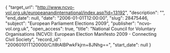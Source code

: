 {
  "target_url": "http://www.ncvo-vol.org.uk/europeanandinternational/index.asp?id=13192", 
  "description": "", 
  "end_date": null, 
  "date": "2006-01-01T12:00:00", 
  "slug": 28475446, 
  "subject": "European Parliament Elections 2009", 
  "publisher": "ncvo-vol.org.uk", 
  "open_access": true, 
  "title": "National Council for Voluntary Organisations (NCVO): European Election Manifesto 2009 - Connecting Civil Society", 
  "record_id": "20060101T120000/C/t8tAlBPwkFkjrn+8JNhg==", 
  "start_date": null
}

